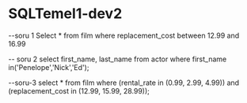 # SQLTemel1-dev2

--soru 1
Select * from film
where replacement_cost between 12.99 and 16.99

-- soru 2
select first_name, last_name from actor 
where first_name in('Penelope','Nick','Ed');

--soru-3
select * from film 
where (rental_rate in (0.99, 2.99, 4.99)) and (replacement_cost in (12.99, 15.99, 28.99));
